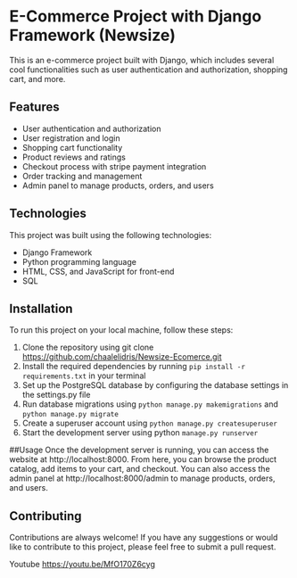# E-Commerce Project with Django Framework (Newsize)
This is an e-commerce project built with Django, which includes several cool functionalities such as user authentication and authorization, shopping cart, and more.

## Features
- User authentication and authorization
- User registration and login
- Shopping cart functionality
- Product reviews and ratings
- Checkout process with stripe payment integration
- Order tracking and management
- Admin panel to manage products, orders, and users
## Technologies
This project was built using the following technologies:

- Django Framework
- Python programming language
- HTML, CSS, and JavaScript for front-end
- SQL 

## Installation
To run this project on your local machine, follow these steps:

1. Clone the repository using git clone https://github.com/chaalelidris/Newsize-Ecomerce.git
2. Install the required dependencies by running `pip install -r requirements.txt` in your terminal
3. Set up the PostgreSQL database by configuring the database settings in the settings.py file
4. Run database migrations using `python manage.py makemigrations` and `python manage.py migrate`
5. Create a superuser account using `python manage.py createsuperuser`
6. Start the development server using python `manage.py runserver`


##Usage
Once the development server is running, you can access the website at http://localhost:8000. From here, you can browse the product catalog, add items to your cart, and checkout. You can also access the admin panel at http://localhost:8000/admin to manage products, orders, and users.

## Contributing
Contributions are always welcome! If you have any suggestions or would like to contribute to this project, please feel free to submit a pull request.



Youtube https://youtu.be/MfO170Z6cyg
